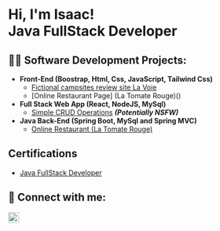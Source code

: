 <h1>Hi, I'm Isaac! <br/><a>Java FullStack Developer</a></h1>

<h2>👨‍💻 Software Development Projects:</h2>

- <b>Front-End (Boostrap, Html, Css, JavaScript, Tailwind Css)</b>
  - [Fictional campsites review site La Voie ](https://github.com/IsaacAdude/FictionalCampsiteLaVoie)
  - [Online Restaurant Page] (La Tomate Rouge)()
- <b>Full Stack Web App (React, NodeJS, MySql)</b>
  - [Simple CRUD Operations](https://github.com/joshmadakor1/4chan-Image-Analysis-Middleware-C964) <b><i>(Potentially NSFW)</b></i>
- <b>Java Back-End (Spring Boot, MySql and Spring MVC)</b>
  - [Online Restaurant (La Tomate Rouge)](https://github.com/joshmadakor1/PowerShell-Integrity-FIM)

<h2>Certifications</h2>

- [Java FullStack Developer](https://www.youtube.com/watch?v=a83ASGn_V_s)


<h2> 🤳 Connect with me:</h2>

[<img align="left" alt="IsaacAdude | LinkedIn" width="22px" src="https://cdn.jsdelivr.net/npm/simple-icons@v3/icons/linkedin.svg" />][linkedin]



[linkedin]: www.linkedin.com/in/isaac-adude

<!--
**isaacadude/isaacadude** is a ✨ _special_ ✨ repository because its `README.md` (this file) appears on your GitHub profile.

Here are some ideas to get you started:

- 🔭 I’m currently working on ...
- 🌱 I’m currently learning ...
- 👯 I’m looking to collaborate on ...
- 🤔 I’m looking for help with ...
- 💬 Ask me about ...
- 📫 How to reach me: ...
- 😄 Pronouns: ...
- ⚡ Fun fact: ...
-->
